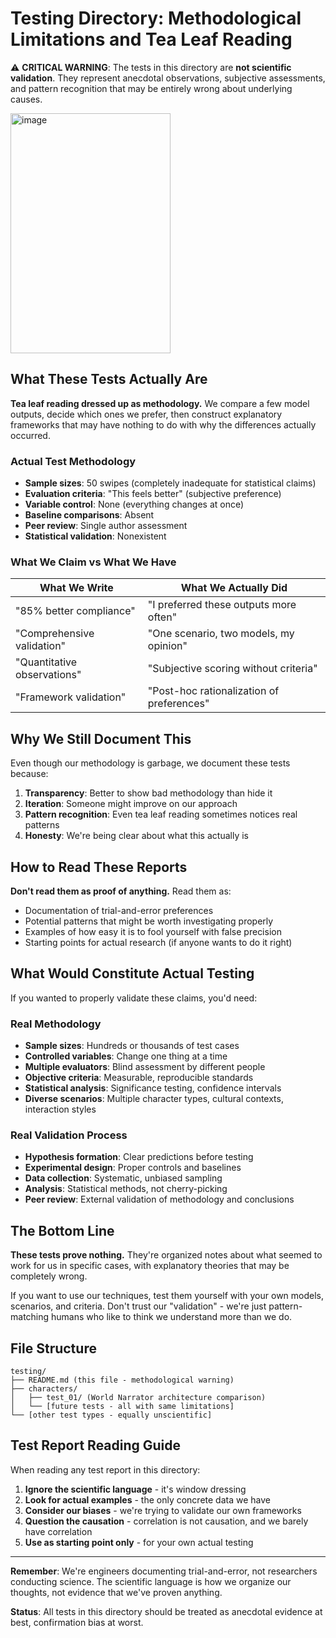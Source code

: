 # Testing Directory: Methodological Limitations and Tea Leaf Reading

⚠️ **CRITICAL WARNING**: The tests in this directory are **not scientific validation**. They represent anecdotal observations, subjective assessments, and pattern recognition that may be entirely wrong about underlying causes.

<img width="256" height="384" alt="image" src="https://github.com/user-attachments/assets/a436f58b-adda-4fd8-80e7-6269e1f9d9fc" />

## What These Tests Actually Are

**Tea leaf reading dressed up as methodology.** We compare a few model outputs, decide which ones we prefer, then construct explanatory frameworks that may have nothing to do with why the differences actually occurred.

### Actual Test Methodology
- **Sample sizes**: 50 swipes (completely inadequate for statistical claims)
- **Evaluation criteria**: "This feels better" (subjective preference)
- **Variable control**: None (everything changes at once)
- **Baseline comparisons**: Absent
- **Peer review**: Single author assessment
- **Statistical validation**: Nonexistent

### What We Claim vs What We Have

| What We Write | What We Actually Did |
|---------------|---------------------|
| "85% better compliance" | "I preferred these outputs more often" |
| "Comprehensive validation" | "One scenario, two models, my opinion" |
| "Quantitative observations" | "Subjective scoring without criteria" |
| "Framework validation" | "Post-hoc rationalization of preferences" |

## Why We Still Document This

Even though our methodology is garbage, we document these tests because:

1. **Transparency**: Better to show bad methodology than hide it
2. **Iteration**: Someone might improve on our approach
3. **Pattern recognition**: Even tea leaf reading sometimes notices real patterns
4. **Honesty**: We're being clear about what this actually is

## How to Read These Reports

**Don't read them as proof of anything.** Read them as:
- Documentation of trial-and-error preferences
- Potential patterns that might be worth investigating properly
- Examples of how easy it is to fool yourself with false precision
- Starting points for actual research (if anyone wants to do it right)

## What Would Constitute Actual Testing

If you wanted to properly validate these claims, you'd need:

### Real Methodology
- **Sample sizes**: Hundreds or thousands of test cases
- **Controlled variables**: Change one thing at a time
- **Multiple evaluators**: Blind assessment by different people
- **Objective criteria**: Measurable, reproducible standards
- **Statistical analysis**: Significance testing, confidence intervals
- **Diverse scenarios**: Multiple character types, cultural contexts, interaction styles

### Real Validation Process
- **Hypothesis formation**: Clear predictions before testing
- **Experimental design**: Proper controls and baselines
- **Data collection**: Systematic, unbiased sampling
- **Analysis**: Statistical methods, not cherry-picking
- **Peer review**: External validation of methodology and conclusions

## The Bottom Line

**These tests prove nothing.** They're organized notes about what seemed to work for us in specific cases, with explanatory theories that may be completely wrong.

If you want to use our techniques, test them yourself with your own models, scenarios, and criteria. Don't trust our "validation" - we're just pattern-matching humans who like to think we understand more than we do.

## File Structure
```
testing/
├── README.md (this file - methodological warning)
├── characters/
│   ├── test_01/ (World Narrator architecture comparison)
│   └── [future tests - all with same limitations]
└── [other test types - equally unscientific]
```

## Test Report Reading Guide

When reading any test report in this directory:

1. **Ignore the scientific language** - it's window dressing
2. **Look for actual examples** - the only concrete data we have
3. **Consider our biases** - we're trying to validate our own frameworks
4. **Question the causation** - correlation is not causation, and we barely have correlation
5. **Use as starting point only** - for your own actual testing

---

**Remember**: We're engineers documenting trial-and-error, not researchers conducting science. The scientific language is how we organize our thoughts, not evidence that we've proven anything.

**Status**: All tests in this directory should be treated as anecdotal evidence at best, confirmation bias at worst.
